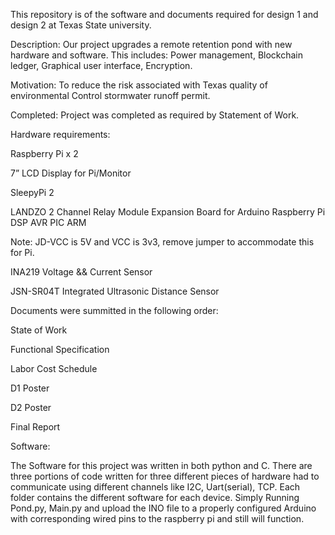 This repository is of the software and documents required for design 1 and design 2 at Texas State university. 

Description:
Our project upgrades a remote retention pond with new hardware and software. This includes: 
Power management, Blockchain ledger, Graphical user interface, Encryption. 

Motivation:
To reduce the risk associated with Texas quality of environmental Control stormwater runoff permit. 

Completed:
Project was completed as required by Statement of Work.



Hardware requirements:

Raspberry Pi x 2

7” LCD Display for Pi/Monitor

SleepyPi 2

LANDZO 2 Channel Relay Module Expansion Board for Arduino Raspberry Pi DSP AVR PIC ARM 

Note: JD-VCC is 5V and VCC is 3v3, remove jumper to accommodate this for Pi.

INA219 Voltage && Current Sensor

JSN-SR04T Integrated Ultrasonic Distance Sensor




Documents were summitted in the following order:

State of Work

Functional Specification

Labor Cost Schedule

D1 Poster

D2 Poster

Final Report

Software: 

The Software for this project was written in both python and C. There are three portions of code written for three
different pieces of hardware had to communicate using different channels like I2C, Uart(serial), TCP. Each folder
contains the different software for each device. Simply Running Pond.py, Main.py and upload the INO file to a properly
configured Arduino with corresponding wired pins to the raspberry pi and still will function.
